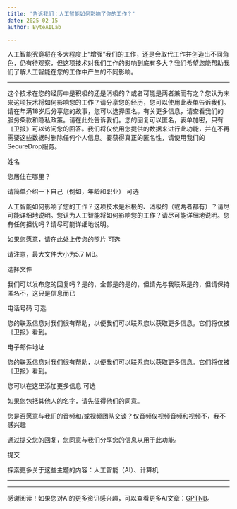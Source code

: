 ```yaml
---
title: '告诉我们：人工智能如何影响了你的工作？'
date: 2025-02-15
author: ByteAILab

---
```


人工智能究竟将在多大程度上“增强”我们的工作，还是会取代工作并创造出不同角色，仍有待观察，但这项技术对我们工作的影响到底有多大？我们希望您能帮助我们了解人工智能在您的工作中产生的不同影响。

---
这个技术在您的经历中是积极的还是消极的？或者可能是两者兼而有之？您认为未来这项技术将如何影响您的工作？请分享您的经历，您可以使用此表单告诉我们。请在年满18岁后分享您的故事，您可以选择匿名。有关更多信息，请查看我们的服务条款和隐私政策。请在此处告诉我们。您的回复可以匿名，表单加密，只有《卫报》可以访问您的回答。我们将仅使用您提供的数据来进行此功能，并在不再需要这些数据时删除任何个人信息。要获得真正的匿名性，请使用我们的SecureDrop服务。

姓名

您居住在哪里？

请简单介绍一下自己（例如，年龄和职业） 可选

人工智能如何影响了您的工作？这项技术是积极的、消极的（或两者都有）？请尽可能详细地说明。您认为人工智能将如何影响您的工作？请尽可能详细地说明。您有任何担忧吗？请尽可能详细地说明。

如果您愿意，请在此处上传您的照片 可选

请注意，最大文件大小为5.7 MB。

选择文件

我们可以发布您的回复吗？是的，全部是的是的，但请先与我联系是的，但请保持匿名不，这只是信息而已

电话号码 可选

您的联系信息对我们很有帮助，以便我们可以联系您以获取更多信息。它们将仅被《卫报》看到。

电子邮件地址

您的联系信息对我们很有帮助，以便我们可以联系您以获取更多信息。它们将仅被《卫报》看到。

您可以在这里添加更多信息 可选

如果您包括其他人的名字，请先征得他们的同意。

您是否愿意与我们的音频和/或视频团队交谈？仅音频仅视频音频和视频不，我不感兴趣

通过提交您的回复，您同意与我们分享您的信息以用于此功能。

提交

探索更多关于这些主题的内容：人工智能（AI）、计算机

---
---
感谢阅读！如果您对AI的更多资讯感兴趣，可以查看更多AI文章：[GPTNB](https://gptnb.com)。